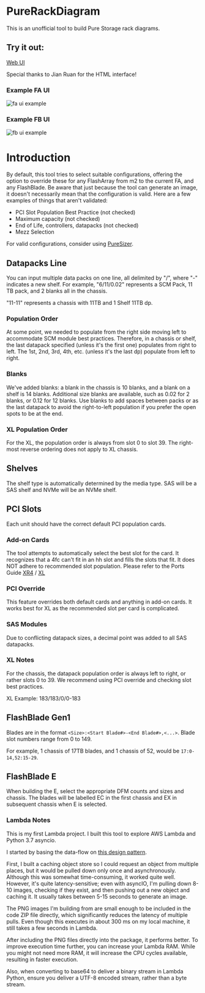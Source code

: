 # PureRackDiagram

This is an unofficial tool to build Pure Storage rack diagrams.

## Try it out:

[Web UI](https://sile16.github.io/purerackdiagram/ui/)

Special thanks to Jian Ruan for the HTML interface!

### Example FA UI

![fa ui example](https://raw.githubusercontent.com/sile16/purerackdiagram/master/ui/example_fa_ui.png)

### Example FB UI

![fb ui example](https://raw.githubusercontent.com/sile16/purerackdiagram/master/ui/example_fb_ui.png)

# Introduction

By default, this tool tries to select suitable configurations, offering the option to override these for any FlashArray from m2 to the current FA, and any FlashBlade. Be aware that just because the tool can generate an image, it doesn't necessarily mean that the configuration is valid. Here are a few examples of things that aren't validated:

- PCI Slot Population Best Practice (not checked)
- Maximum capacity (not checked)
- End of Life, controllers, datapacks (not checked)
- Mezz Selection

For valid configurations, consider using [PureSizer](https://sizer.purestorage.com).

## Datapacks Line

You can input multiple data packs on one line, all delimited by "/", where "-" indicates a new shelf. For example, "6/11/0.02" represents a SCM Pack, 11 TB pack, and 2 blanks all in the chassis.

"11-11" represents a chassis with 11TB and 1 Shelf 11TB dp.

### Population Order

At some point, we needed to populate from the right side moving left to accommodate SCM module best practices. Therefore, in a chassis or shelf, the last datapack specified (unless it's the first one) populates from right to left. The 1st, 2nd, 3rd, 4th, etc. (unless it's the last dp) populate from left to right.

### Blanks

We've added blanks: a blank in the chassis is 10 blanks, and a blank on a shelf is 14 blanks. Additional size blanks are available, such as 0.02 for 2 blanks, or 0.12 for 12 blanks. Use blanks to add spaces between packs or as the last datapack to avoid the right-to-left population if you prefer the open spots to be at the end.

### XL Population Order

For the XL, the population order is always from slot 0 to slot 39. The right-most reverse ordering does not apply to XL chassis.

## Shelves


The shelf type is automatically determined by the media type. SAS will be a SAS shelf and NVMe will be an NVMe shelf.


## PCI Slots

Each unit should have the correct default PCI population cards.

### Add-on Cards

The tool attempts to automatically select the best slot for the card. It recognizes that a 4fc can't fit in an hh slot and fills the slots that fit. It does NOT adhere to recommended slot population. Please refer to the Ports Guide [XR4](https://support.purestorage.com/FlashArray/FlashArray_Hardware/94_FlashArray_X/01_FlashArray_X_Product_Information/FlashArray%2F%2F%2F%2FXR4_Port_Usage_and_Definitions) / [XL](https://support.purestorage.com/FlashArray/FlashArray_Hardware/FlashArray%2F%2F%2F%2F_XL/FlashArray%2F%2F%2F%2FXL_Product_Information/FlashArray%2F%2F%2F%2FXL_Port_Usage_and_Definitions)

### PCI Override

This feature overrides both default cards and anything in add-on cards. It works best for XL as the recommended slot per card is complicated.

### SAS Modules

Due to conflicting datapack sizes, a decimal point was added to all SAS datapacks.

### XL Notes

For the chassis, the datapack population order is always left to right, or rather slots 0 to 39. We recommend using PCI override and checking slot best practices.

XL Example: 183/183/0/0-183

## FlashBlade Gen1

Blades are in the format ```<Size>:<Start Blade#>-<End Blade#>,<...>```. Blade slot numbers range from 0 to 149.

For example, 1 chassis of 17TB blades, and 1 chassis of 52, would be ```17:0-14,52:15-29```.

## FlashBlade E
When building the E, select the appropriate DFM counts and sizes and chassis. The blades will be labelled EC in the first chassis and EX in subsequent chassis when E is selected.

### Lambda Notes

This is my first Lambda project. I built this tool to explore AWS Lambda and Python 3.7 asyncio.

I started by basing the data-flow on [this design pattern](https://aws.amazon.com/blogs/compute/resize-images-on-the-fly-with-amazon-s3-aws-lambda-and-amazon-api-gateway/).

First, I built a caching object store so I could request an object from multiple places, but it would be pulled down only once and asynchronously. Although this was somewhat time-consuming, it worked quite well. However, it's quite latency-sensitive; even with asyncIO, I'm pulling down 8-10 images, checking if they exist, and then pushing out a new object and caching it. It usually takes between 5-15 seconds to generate an image.

The PNG images I'm building from are small enough to be included in the code ZIP file directly, which significantly reduces the latency of multiple pulls. Even though this executes in about 300 ms on my local machine, it still takes a few seconds in Lambda.

After including the PNG files directly into the package, it performs better. To improve execution time further, you can increase your Lambda RAM. While you might not need more RAM, it will increase the CPU cycles available, resulting in faster execution.

Also, when converting to base64 to deliver a binary stream in Lambda Python, ensure you deliver a UTF-8 encoded stream, rather than a byte stream.
